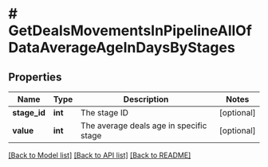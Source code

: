 # # GetDealsMovementsInPipelineAllOfDataAverageAgeInDaysByStages

## Properties

Name | Type | Description | Notes
------------ | ------------- | ------------- | -------------
**stage_id** | **int** | The stage ID | [optional]
**value** | **int** | The average deals age in specific stage | [optional]

[[Back to Model list]](../../README.md#models) [[Back to API list]](../../README.md#endpoints) [[Back to README]](../../README.md)
